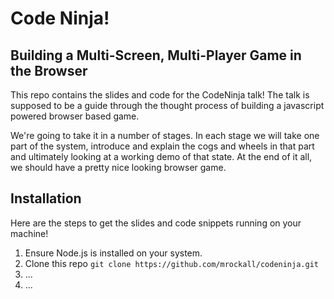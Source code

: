 # Code Ninja!

## Building a Multi-Screen, Multi-Player Game in the Browser
This repo contains the slides and code for the CodeNinja talk! The talk is supposed to be a guide through the thought process of building a javascript powered browser based game. 

We're going to take it in a number of stages. In each stage we will take one part of the system, introduce and explain the cogs and wheels in that part and ultimately looking at a working demo of that state. At the end of it all, we should have a pretty nice looking browser game.

## Installation
Here are the steps to get the slides and code snippets running on your machine!
1. Ensure Node.js is installed on your system.
2. Clone this repo `git clone https://github.com/mrockall/codeninja.git`
3. ...
4. ...
